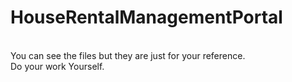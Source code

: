 # HouseRentalManagementPortal

<br>
You can see the files but they are just for your reference.<br> Do your work Yourself.

